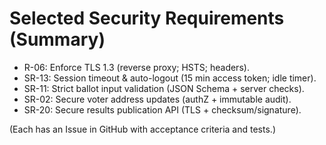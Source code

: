 # Selected Security Requirements (Summary)

- R-06: Enforce TLS 1.3 (reverse proxy; HSTS; headers).
- SR-13: Session timeout & auto-logout (15 min access token; idle timer).
- SR-11: Strict ballot input validation (JSON Schema + server checks).
- SR-02: Secure voter address updates (authZ + immutable audit).
- SR-20: Secure results publication API (TLS + checksum/signature).

(Each has an Issue in GitHub with acceptance criteria and tests.)
